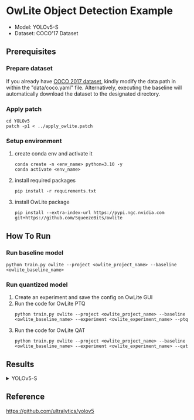 # OwLite Object Detection Example 
- Model: YOLOv5-S
- Dataset: COCO'17 Dataset

## Prerequisites

### Prepare dataset
If you already have [COCO 2017 dataset](http://cocodataset.org), kindly modify the data path in within the "data/coco.yaml" file. Alternatively, executing the baseline will automatically download the dataset to the designated directory.

### Apply patch
```
cd YOLOv5
patch -p1 < ../apply_owlite.patch
```

### Setup environment
1. create conda env and activate it
    ```
    conda create -n <env_name> python=3.10 -y
    conda activate <env_name>
    ```
2. install required packages
    ```
    pip install -r requirements.txt
    ```
3. install OwLite package
    ```
    pip install --extra-index-url https://pypi.ngc.nvidia.com git+https://github.com/SqueezeBits/owlite
    ```


## How To Run

### Run baseline model
```
python train.py owlite --project <owlite_project_name> --baseline <owlite_baseline_name>
```

### Run quantized model
1. Create an experiment and save the config on OwLite GUI
2. Run the code for OwLite PTQ 
    ```
    python train.py owlite --project <owlite_project_name> --baseline <owlite_baseline_name> --experiment <owlite_experiment_name> --ptq
    ```
3. Run the code for OwLite QAT
    ```
    python train.py owlite --project <owlite_project_name> --baseline <owlite_baseline_name> --experiment <owlite_experiment_name> --qat
    ```

## Results

<details>
<summary>YOLOv5-S</summary>

### Configuration

#### Quantization Configuration

- Apply OwLite Recommended Config with the following calibration method
  - PTQ calibration: MSE
  - QAT backward: CLQ

#### Training Configuration

- Learning Rate: 1e-4
- Weight Decay: 1e-4
- Epochs: 2
    
### Accuracy and Latency Results
TensorRT Evaluation GPU: A6000

| Quantization    | Input Size        | mAP 0.50~0.95 (%) | mAP 0.50 (%) | GPU Latency (ms) | 
| --------------- |:-----------------:|:-----------------:|:------------:|:----------------:|
| FP16 TensorRT   | (32, 3, 640, 640) | 33.2              | 50.6         | 15.1             |
| OwLite INT8 PTQ | (32, 3, 640, 640) | 32.6              | 50.3         | 9.76             |
| OwLite INT8 QAT | (32, 3, 640, 640) | 33.2              | 51.6         | 9.76             |
| INT8 TensorRT   | (32, 3, 640, 640) | 28.7              | 45.2         | 9.75             |

- The INT8 TensorRT engine was built by applying FP16 and INT8 flags using [Polygraphy](https://github.com/NVIDIA/TensorRT/tree/main/tools/Polygraphy), as further explained in [TRT Developer Guide](https://docs.nvidia.com/deeplearning/tensorrt/developer-guide).
</details>

## Reference
https://github.com/ultralytics/yolov5